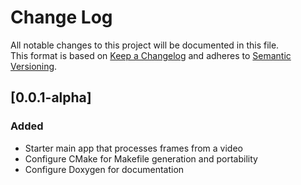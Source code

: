 # Change Log
All notable changes to this project will be documented in this file. <br />
This format is based on [Keep a Changelog](https://keepachangelog.com/) and adheres to [Semantic Versioning](https://semver.org/). 

## [0.0.1-alpha]
### Added
- Starter main app that processes frames from a video
- Configure CMake for Makefile generation and portability
- Configure Doxygen for documentation
